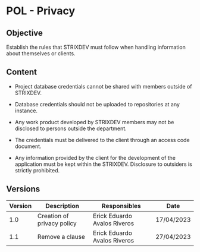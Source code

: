# POL - Privacy

## Objective

Establish the rules that STRIXDEV must follow when handling information about themselves or clients.

## Content

- Project database credentials cannot be shared with members outside of STRIXDEV.

- Database credentials should not be uploaded to repositories at any instance.

- Any work product developed by STRIXDEV members may not be disclosed to persons outside the department.

- The credentials must be delivered to the client through an access code document.

- Any information provided by the client for the development of the application must be kept within the STRIXDEV. Disclosure to outsiders is strictly prohibited.

## Versions

| Version | Description                             | Responsibles                               | Date       |
| ------- | --------------------------------------- | ------------------------------------------ | ---------- |
| 1.0     | Creation of privacy policy              | Erick Eduardo Avalos Riveros               | 17/04/2023 |
| 1.1     | Remove a clause                         | Erick Eduardo Avalos Riveros               | 27/04/2023 |